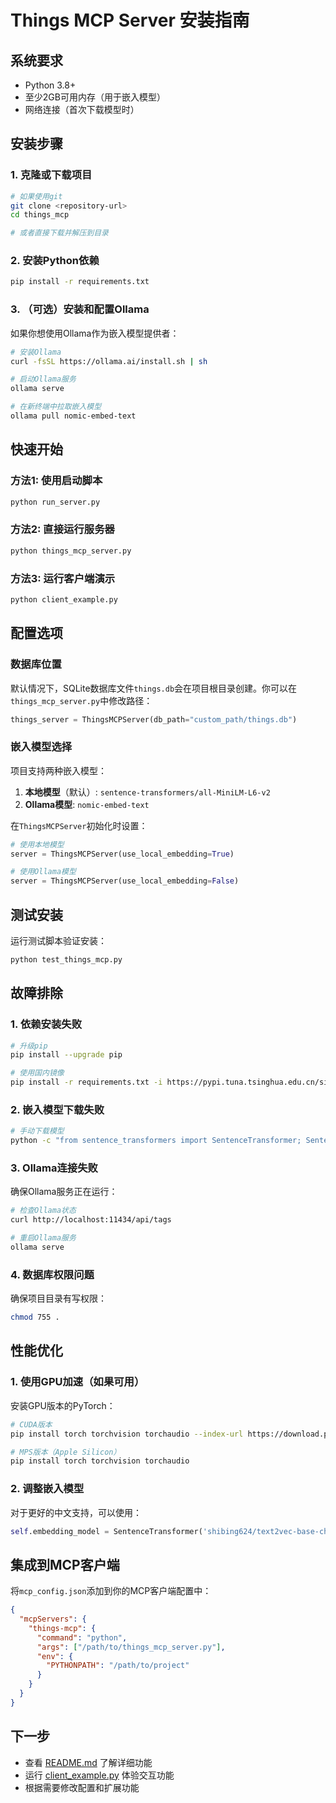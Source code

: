 # Things MCP Server 安装指南

## 系统要求

- Python 3.8+
- 至少2GB可用内存（用于嵌入模型）
- 网络连接（首次下载模型时）

## 安装步骤

### 1. 克隆或下载项目

```bash
# 如果使用git
git clone <repository-url>
cd things_mcp

# 或者直接下载并解压到目录
```

### 2. 安装Python依赖

```bash
pip install -r requirements.txt
```

### 3. （可选）安装和配置Ollama

如果你想使用Ollama作为嵌入模型提供者：

```bash
# 安装Ollama
curl -fsSL https://ollama.ai/install.sh | sh

# 启动Ollama服务
ollama serve

# 在新终端中拉取嵌入模型
ollama pull nomic-embed-text
```

## 快速开始

### 方法1: 使用启动脚本

```bash
python run_server.py
```

### 方法2: 直接运行服务器

```bash
python things_mcp_server.py
```

### 方法3: 运行客户端演示

```bash
python client_example.py
```

## 配置选项

### 数据库位置

默认情况下，SQLite数据库文件`things.db`会在项目根目录创建。你可以在`things_mcp_server.py`中修改路径：

```python
things_server = ThingsMCPServer(db_path="custom_path/things.db")
```

### 嵌入模型选择

项目支持两种嵌入模型：

1. **本地模型**（默认）: `sentence-transformers/all-MiniLM-L6-v2`
2. **Ollama模型**: `nomic-embed-text`

在`ThingsMCPServer`初始化时设置：

```python
# 使用本地模型
server = ThingsMCPServer(use_local_embedding=True)

# 使用Ollama模型
server = ThingsMCPServer(use_local_embedding=False)
```

## 测试安装

运行测试脚本验证安装：

```bash
python test_things_mcp.py
```

## 故障排除

### 1. 依赖安装失败

```bash
# 升级pip
pip install --upgrade pip

# 使用国内镜像
pip install -r requirements.txt -i https://pypi.tuna.tsinghua.edu.cn/simple/
```

### 2. 嵌入模型下载失败

```bash
# 手动下载模型
python -c "from sentence_transformers import SentenceTransformer; SentenceTransformer('all-MiniLM-L6-v2')"
```

### 3. Ollama连接失败

确保Ollama服务正在运行：

```bash
# 检查Ollama状态
curl http://localhost:11434/api/tags

# 重启Ollama服务
ollama serve
```

### 4. 数据库权限问题

确保项目目录有写权限：

```bash
chmod 755 .
```

## 性能优化

### 1. 使用GPU加速（如果可用）

安装GPU版本的PyTorch：

```bash
# CUDA版本
pip install torch torchvision torchaudio --index-url https://download.pytorch.org/whl/cu118

# MPS版本（Apple Silicon）
pip install torch torchvision torchaudio
```

### 2. 调整嵌入模型

对于更好的中文支持，可以使用：

```python
self.embedding_model = SentenceTransformer('shibing624/text2vec-base-chinese')
```

## 集成到MCP客户端

将`mcp_config.json`添加到你的MCP客户端配置中：

```json
{
  "mcpServers": {
    "things-mcp": {
      "command": "python",
      "args": ["/path/to/things_mcp_server.py"],
      "env": {
        "PYTHONPATH": "/path/to/project"
      }
    }
  }
}
```

## 下一步

- 查看 [README.md](README.md) 了解详细功能
- 运行 [client_example.py](client_example.py) 体验交互功能
- 根据需要修改配置和扩展功能